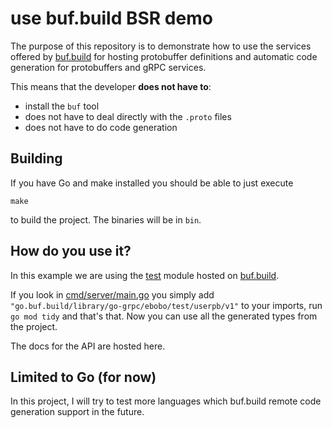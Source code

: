 # use buf.build BSR demo

The purpose of this repository is to demonstrate how to use the services offered by [buf.build](https://buf.build/) for hosting protobuffer definitions and automatic code generation for protobuffers and gRPC services.

This means that the developer **does not have to**:

- install the `buf` tool
- does not have to deal directly with the `.proto` files
- does not have to do code generation

## Building

If you have Go and make installed you should be able to just execute

```shell
make
```

to build the project. The binaries will be in `bin`.

## How do you use it?

In this example we are using the [test](https://buf.build/ebobo/test) module hosted on [buf.build](https://buf.build/).

If you look in [cmd/server/main.go](cmd/server/main.go) you simply add `"go.buf.build/library/go-grpc/ebobo/test/userpb/v1"` to your imports, run `go mod tidy` and that's that. Now you can use all the generated types from the project.

The docs for the API are hosted here.

## Limited to Go (for now)

In this project, I will try to test more languages which buf.build remote code generation support in the future.
